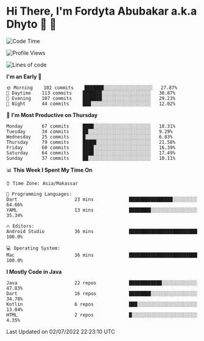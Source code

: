 # Hi There, I'm Fordyta Abubakar a.k.a Dhyto 👋 👋 

<!--
**DhytoDev/dhytodev** is a ✨ _special_ ✨ repository because its `README.md` (this file) appears on your GitHub profile.

Here are some ideas to get you started:

- 🔭 I’m currently working on ...
- 🌱 I’m currently learning ...
- 👯 I’m looking to collaborate on ...
- 🤔 I’m looking for help with ...
- 💬 Ask me about ...
- 📫 How to reach me: ...
- 😄 Pronouns: ...
- ⚡ Fun fact: ...
-->

<!--START_SECTION:waka-->
![Code Time](http://img.shields.io/badge/Code%20Time-0%20secs-blue)

![Profile Views](http://img.shields.io/badge/Profile%20Views-0-blue)

![Lines of code](https://img.shields.io/badge/From%20Hello%20World%20I%27ve%20Written-134%20Thousand%20lines%20of%20code-blue)

**I'm an Early 🐤** 

```text
🌞 Morning    102 commits    ███████░░░░░░░░░░░░░░░░░░   27.87% 
🌆 Daytime    113 commits    ███████░░░░░░░░░░░░░░░░░░   30.87% 
🌃 Evening    107 commits    ███████░░░░░░░░░░░░░░░░░░   29.23% 
🌙 Night      44 commits     ███░░░░░░░░░░░░░░░░░░░░░░   12.02%

```
📅 **I'm Most Productive on Thursday** 

```text
Monday       67 commits     ████░░░░░░░░░░░░░░░░░░░░░   18.31% 
Tuesday      34 commits     ██░░░░░░░░░░░░░░░░░░░░░░░   9.29% 
Wednesday    25 commits     █░░░░░░░░░░░░░░░░░░░░░░░░   6.83% 
Thursday     79 commits     █████░░░░░░░░░░░░░░░░░░░░   21.58% 
Friday       60 commits     ████░░░░░░░░░░░░░░░░░░░░░   16.39% 
Saturday     64 commits     ████░░░░░░░░░░░░░░░░░░░░░   17.49% 
Sunday       37 commits     ██░░░░░░░░░░░░░░░░░░░░░░░   10.11%

```


📊 **This Week I Spent My Time On** 

```text
⌚︎ Time Zone: Asia/Makassar

💬 Programming Languages: 
Dart                     23 mins             ████████████████░░░░░░░░░   64.66% 
YAML                     13 mins             ████████░░░░░░░░░░░░░░░░░   35.34%

🔥 Editors: 
Android Studio           36 mins             █████████████████████████   100.0%

💻 Operating System: 
Mac                      36 mins             █████████████████████████   100.0%

```

**I Mostly Code in Java** 

```text
Java                     22 repos            ████████████░░░░░░░░░░░░░   47.83% 
Dart                     16 repos            ████████░░░░░░░░░░░░░░░░░   34.78% 
Kotlin                   6 repos             ███░░░░░░░░░░░░░░░░░░░░░░   13.04% 
HTML                     2 repos             █░░░░░░░░░░░░░░░░░░░░░░░░   4.35%

```



 Last Updated on 02/07/2022 22:23:10 UTC
<!--END_SECTION:waka-->
